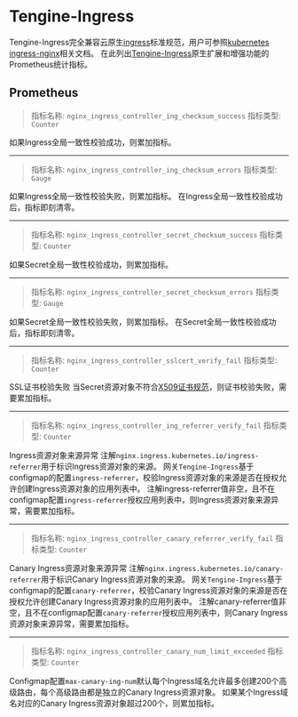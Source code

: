 # Tengine-Ingress

Tengine-Ingress完全兼容云原生[ingress](https://kubernetes.io/docs/concepts/services-networking/ingress/)标准规范，用户可参照[kubernetes ingress-nginx](https://kubernetes.github.io/ingress-nginx/)相关文档。
在此列出[Tengine-Ingress](https://github.com/alibaba/tengine-ingress)原生扩展和增强功能的Prometheus统计指标。 

## Prometheus

> 指标名称: `nginx_ingress_controller_ing_checksum_success`
> 指标类型: `Counter`

如果Ingress全局一致性校验成功，则累加指标。

---

> 指标名称: `nginx_ingress_controller_ing_checksum_errors`
> 指标类型: `Gauge`

如果Ingress全局一致性校验失败，则累加指标。
在Ingress全局一致性校验成功后，指标即刻清零。

---

> 指标名称: `nginx_ingress_controller_secret_checksum_success`
> 指标类型: `Counter`

如果Secret全局一致性校验成功，则累加指标。

---

> 指标名称: `nginx_ingress_controller_secret_checksum_errors`
> 指标类型: `Gauge`

如果Secret全局一致性校验失败，则累加指标。
在Secret全局一致性校验成功后，指标即刻清零。

---

> 指标名称: `nginx_ingress_controller_sslcert_verify_fail`
> 指标类型: `Counter`

SSL证书校验失败
当Secret资源对象不符合[X509证书规范](https://datatracker.ietf.org/doc/html/rfc5280)，则证书校验失败，需要累加指标。

---

> 指标名称: `nginx_ingress_controller_ing_referrer_verify_fail`
> 指标类型: `Counter`

Ingress资源对象来源异常
注解`nginx.ingress.kubernetes.io/ingress-referrer`用于标识Ingress资源对象的来源。
网关`Tengine-Ingress`基于configmap的配置`ingress-referrer`，校验Ingress资源对象的来源是否在授权允许创建Ingress资源对象的应用列表中。
注解ingress-referrer值非空，且不在configmap配置`ingress-referrer`授权应用列表中，则Ingress资源对象来源异常，需要累加指标。

---

> 指标名称: `nginx_ingress_controller_canary_referrer_verify_fail`
> 指标类型: `Counter`

Canary Ingress资源对象来源异常
注解`nginx.ingress.kubernetes.io/canary-referrer`用于标识Canary Ingress资源对象的来源。
网关`Tengine-Ingress`基于configmap的配置`canary-referrer`，校验Canary Ingress资源对象的来源是否在授权允许创建Canary Ingress资源对象的应用列表中。
注解canary-referrer值非空，且不在configmap配置`canary-referrer`授权应用列表中，则Canary Ingress资源对象来源异常，需要累加指标。 

---

> 指标名称: `nginx_ingress_controller_canary_num_limit_exceeded`
> 指标类型: `Counter`

Configmap配置`max-canary-ing-num`默认每个Ingress域名允许最多创建200个高级路由，每个高级路由都是独立的Canary Ingress资源对象。
如果某个Ingress域名对应的Canary Ingress资源对象超过200个，则累加指标。
